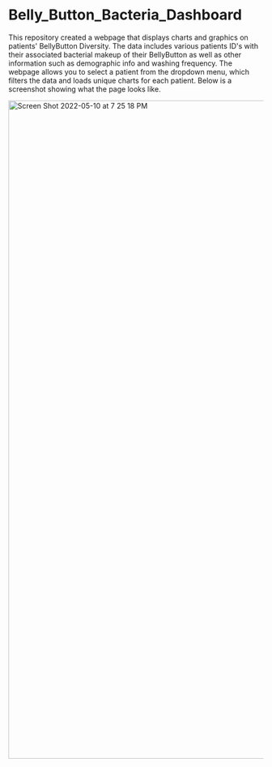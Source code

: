 # Belly_Button_Bacteria_Dashboard

This repository created a webpage that displays charts and graphics on patients' BellyButton Diversity. The data includes various patients ID's with their associated bacterial makeup of their BellyButton as well as other information such as demographic info and washing frequency. The webpage allows you to select a patient from the dropdown menu, which filters the data and loads unique charts for each patient. Below is a screenshot showing what the page looks like.

<img width="1299" alt="Screen Shot 2022-05-10 at 7 25 18 PM" src="https://user-images.githubusercontent.com/94502363/167740876-f49a879c-ce48-49ea-94b3-f6fabd084b7e.png">

